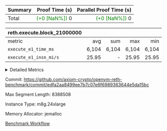 | Summary | Proof Time (s) | Parallel Proof Time (s) |
|:---|---:|---:|
| Total | <span style='color: green'>(+0 [NaN%])</span> 0 | <span style='color: green'>(+0 [NaN%])</span> 0 |


| reth.execute.block_21000000 |||||
|:---|---:|---:|---:|---:|
|metric|avg|sum|max|min|
| `execute_e1_time_ms  ` |  6,104 |  6,104 |  6,104 |  6,104 |
| `execute_e1_insn_mi/s` |  25.95 | -          |  25.95 |  25.95 |



<details>
<summary>Detailed Metrics</summary>

| group | block_number | insns | execute_e1_time_ms | execute_e1_insn_mi/s |
| --- | --- | --- | --- | --- |
| reth.execute.block_21000000 | 21000000 | 158,413,126 | 6,104 | 25.95 | 

</details>


Commit: https://github.com/axiom-crypto/openvm-reth-benchmark/commit/edfa2aa8499ee7b7c07e6f6989363644e5da15bc

Max Segment Length: 8388508

Instance Type: m8g.24xlarge

Memory Allocator: jemalloc

[Benchmark Workflow](https://github.com/axiom-crypto/openvm-reth-benchmark/actions/runs/15863526307)
